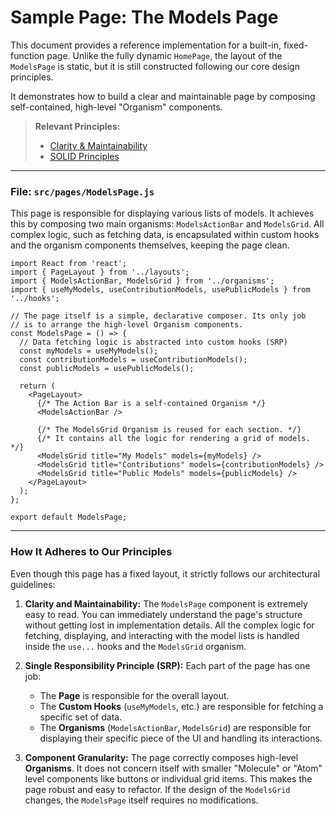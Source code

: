 # Sample Page: The Models Page

This document provides a reference implementation for a built-in, fixed-function page. Unlike the fully dynamic `HomePage`, the layout of the `ModelsPage` is static, but it is still constructed following our core design principles.

It demonstrates how to build a clear and maintainable page by composing self-contained, high-level "Organism" components.

> **Relevant Principles:**
> *   [Clarity & Maintainability](./../principle.md#1-clarity-and-maintainability)
> *   [SOLID Principles](./../principle.md#2-solid-principles)

---

### File: `src/pages/ModelsPage.js`

This page is responsible for displaying various lists of models. It achieves this by composing two main organisms: `ModelsActionBar` and `ModelsGrid`. All complex logic, such as fetching data, is encapsulated within custom hooks and the organism components themselves, keeping the page clean.

```tsx
import React from 'react';
import { PageLayout } from '../layouts';
import { ModelsActionBar, ModelsGrid } from '../organisms';
import { useMyModels, useContributionModels, usePublicModels } from '../hooks';

// The page itself is a simple, declarative composer. Its only job
// is to arrange the high-level Organism components.
const ModelsPage = () => {
  // Data fetching logic is abstracted into custom hooks (SRP)
  const myModels = useMyModels();
  const contributionModels = useContributionModels();
  const publicModels = usePublicModels();

  return (
    <PageLayout>
      {/* The Action Bar is a self-contained Organism */}
      <ModelsActionBar />
      
      {/* The ModelsGrid Organism is reused for each section. */}
      {/* It contains all the logic for rendering a grid of models. */}
      <ModelsGrid title="My Models" models={myModels} />
      <ModelsGrid title="Contributions" models={contributionModels} />
      <ModelsGrid title="Public Models" models={publicModels} />
    </PageLayout>
  );
};

export default ModelsPage;
```

---

### How It Adheres to Our Principles

Even though this page has a fixed layout, it strictly follows our architectural guidelines:

1.  **Clarity and Maintainability:** The `ModelsPage` component is extremely easy to read. You can immediately understand the page's structure without getting lost in implementation details. All the complex logic for fetching, displaying, and interacting with the model lists is handled inside the `use...` hooks and the `ModelsGrid` organism.

2.  **Single Responsibility Principle (SRP):** Each part of the page has one job:
    *   The **Page** is responsible for the overall layout.
    *   The **Custom Hooks** (`useMyModels`, etc.) are responsible for fetching a specific set of data.
    *   The **Organisms** (`ModelsActionBar`, `ModelsGrid`) are responsible for displaying their specific piece of the UI and handling its interactions.

3.  **Component Granularity:** The page correctly composes high-level **Organisms**. It does not concern itself with smaller "Molecule" or "Atom" level components like buttons or individual grid items. This makes the page robust and easy to refactor. If the design of the `ModelsGrid` changes, the `ModelsPage` itself requires no modifications.